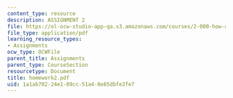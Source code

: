 ```yaml
---
content_type: resource
description: ASSIGNMENT 2
file: https://ol-ocw-studio-app-qa.s3.amazonaws.com/courses/2-000-how-and-why-machines-work-spring-2002/1a1ab70224e109cc51a48e65dbfe2fe7_homework2.pdf
file_type: application/pdf
learning_resource_types:
- Assignments
ocw_type: OCWFile
parent_title: Assignments
parent_type: CourseSection
resourcetype: Document
title: homework2.pdf
uid: 1a1ab702-24e1-09cc-51a4-8e65dbfe2fe7
---
```

